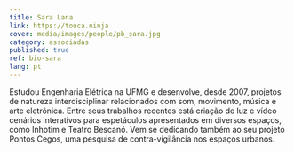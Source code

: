 ```yaml
---
title: Sara Lana
link: https://touca.ninja
cover: media/images/people/pb_sara.jpg
category: associadas
published: true
ref: bio-sara
lang: pt
---
```

Estudou Engenharia Elétrica na UFMG e desenvolve, desde 2007, projetos de natureza interdisciplinar relacionados com som, movimento, música e arte eletrônica. Entre seus trabalhos recentes está criação de luz e vídeo cenários interativos para espetáculos apresentados em diversos espaços, como Inhotim e Teatro Bescanó. Vem se dedicando também ao seu projeto Pontos Cegos, uma pesquisa de contra-vigilância nos espaços urbanos.
